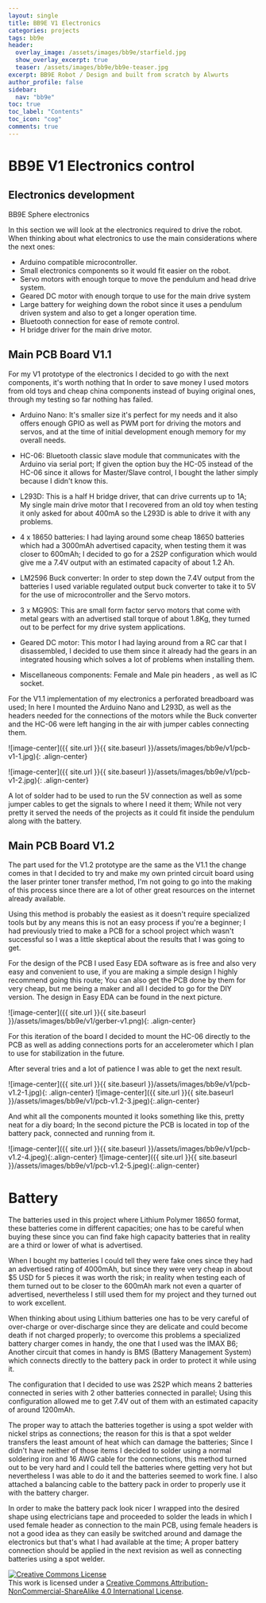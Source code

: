 ```yaml
---
layout: single
title: BB9E V1 Electronics
categories: projects
tags: bb9e
header:
  overlay_image: /assets/images/bb9e/starfield.jpg
  show_overlay_excerpt: true
  teaser: /assets/images/bb9e/bb9e-teaser.jpg
excerpt: BB9E Robot / Design and built from scratch by Alwurts
author_profile: false
sidebar:
  nav: "bb9e"
toc: true
toc_label: "Contents"
toc_icon: "cog"
comments: true
---
```


BB9E V1 Electronics control
===========


Electronics development
--------

BB9E Sphere electronics

In this section we will look at the electronics required to drive the robot. When thinking about what electronics to use the main considerations where the next ones:

- Arduino compatible microcontroller.
- Small electronics components so it would fit easier on the robot.
- Servo motors with enough torque to move the pendulum and head drive system.
- Geared DC motor with enough torque to use for the main drive system
- Large battery for weighing down the robot since it uses a pendulum driven system and also to get a longer operation time.
- Bluetooth connection for ease of remote control.
- H bridge driver for the main drive motor.


Main PCB Board V1.1
-------

For my V1 prototype of the electronics I decided to go with the next components, it's worth nothing that In order to save money I used motors from old toys and  cheap china components instead of buying original ones, through my testing so far nothing has failed.

- Arduino Nano: It's smaller size it's perfect for my needs and it also offers enough GPIO as well as PWM port for driving the motors and servos, and at the time of initial development enough memory for my overall needs.

- HC-06: Bluetooth classic slave module that communicates with the Arduino via serial port; If given the option buy the HC-05 instead of the HC-06 since it allows for Master/Slave control, I bought the lather simply because I didn't know this.

- L293D: This is a half H bridge driver, that can drive currents up to 1A; My single main drive motor that I recovered from an old toy when testing it only asked for about 400mA so the L293D is able to drive it with any problems.

- 4 x 18650 batteries: I had laying around some cheap 18650 batteries which had a 3000mAh advertised capacity, when testing them it was closer to 600mAh; I decided to go for a 2S2P configuration which would give me a 7.4V output with an estimated capacity of about 1.2 Ah.

- LM2596 Buck converter: In order to step down the 7.4V output from the batteries I used variable regulated output buck converter to take it to 5V for the use of microcontroller and the Servo motors.

- 3 x MG90S: This are small form factor servo motors that come with metal gears with an advertised stall torque of about  1.8Kg, they turned out to be perfect for my drive system applications.

- Geared DC motor: This motor I had laying around from a RC car that I disassembled, I decided to use them since it already had the gears in an integrated housing which solves a lot of problems when installing them.

- Miscellaneous components: Female and Male pin headers , as well as IC socket.


For the V1.1 implementation of my electronics a perforated breadboard was used; In here I mounted the Arduino Nano and L293D, as well as the headers needed for the connections of the motors while the Buck converter and the HC-06 were left hanging in the air with jumper cables connecting them.


 ![image-center]({{ site.url }}{{ site.baseurl }}/assets/images/bb9e/v1/pcb-v1-1.jpg){: .align-center}

 ![image-center]({{ site.url }}{{ site.baseurl }}/assets/images/bb9e/v1/pcb-v1-2.jpg){: .align-center}

 

A lot of solder had to be used  to run the 5V connection as well as some jumper cables to get the signals to where I need it them; While not very pretty it served the needs of the projects as it could fit inside the pendulum along with the battery.

Main PCB Board V1.2
----------

The part used for the V1.2 prototype are the same as the V1.1 the change comes in that I decided to try and make my own printed circuit board using the laser printer toner transfer method, I'm not going to go into the making of this process since there are a lot of other great resources on the internet already available.

Using this method is probably the easiest as it doesn't require specialized tools but by any means this is not an easy process if you're a beginner; I had previously tried to make a PCB for a school project which wasn't successful so I was a little skeptical about the results that I was going to get.

For the design of the PCB I used Easy EDA software as is free and also very easy and convenient to use, if you are making a simple design I highly recommend going this route; You can also get the PCB done by them for very cheap, but me being a maker and all I decided to go for the DIY version. The design in Easy EDA can be found in the next picture.

  ![image-center]({{ site.url }}{{ site.baseurl }}/assets/images/bb9e/v1/gerber-v1.png){: .align-center}

For this iteration of the board I decided to mount the HC-06 directly to the PCB as well as adding connections ports for an accelerometer which I plan to use for stabilization in the future.

After several tries and a lot of patience I was able to get the next result.

![image-center]({{ site.url }}{{ site.baseurl }}/assets/images/bb9e/v1/pcb-v1.2-1.jpg){: .align-center}
![image-center]({{ site.url }}{{ site.baseurl }}/assets/images/bb9e/v1/pcb-v1.2-3.jpeg){:.align-center}

And whit all the components mounted it looks something like this, pretty neat for a diy board; In the second picture the PCB is located in top of the battery pack, connected and running from it.

![image-center]({{ site.url }}{{ site.baseurl }}/assets/images/bb9e/v1/pcb-v1.2-4.jpeg){:.align-center}
![image-center]({{ site.url }}{{ site.baseurl }}/assets/images/bb9e/v1/pcb-v1.2-5.jpeg){:.align-center}


Battery 
========

The batteries used in this project where Lithium Polymer 18650 format, these batteries come in different capacities; one has to be careful when buying these since you can find fake high capacity batteries that in reality are a third or lower of what is advertised.

When I bought my batteries I could tell they were fake ones since they had an advertised rating of 4000mAh, but since they were very cheap in about $5 USD for 5 pieces it was worth the risk; in reality when testing each of them turned out to be closer to the 600mAh mark not even a quarter of advertised, nevertheless I still used them for my project and they turned out to work excellent.

When thinking about using Lithium batteries one has to be very careful of over-charge or over-discharge since they are delicate and could become death if not charged properly; to overcome this problems a specialized battery charger comes in handy, the one that I used was the IMAX B6; Another circuit that comes in handy is BMS (Battery Management System) which connects directly to the battery pack in order to protect it while using it.

The configuration that I decided to use was 2S2P which means 2 batteries connected in series with 2 other batteries connected in parallel; Using this configuration allowed me to get 7.4V out of them with an estimated capacity of around 1200mAh.

The proper way to attach the batteries together is using a spot welder with nickel strips as connections; the reason for this is that a spot welder transfers the least amount of heat which can damage the batteries; Since I didn't have neither of those items I decided to solder using a normal soldering iron and 16 AWG cable for the connections, this method turned out to be very hard and I could tell the batteries where getting very hot but nevertheless I was able to do it and the batteries seemed to work fine. I also attached a balancing cable to the battery pack in order to properly use it with the battery charger.

In order to make the battery pack look nicer I wrapped into the desired shape using electricians tape and proceeded to solder the leads in which I used female header as connection to the main PCB, using female headers is not a good idea as they can easily be switched around and damage the electronics but that's what I had available at the time; A proper battery connection should be applied in the next revision as well as connecting batteries using a spot welder.

<a rel="license" href="http://creativecommons.org/licenses/by-nc-sa/4.0/"><img alt="Creative Commons License" style="border-width:0" src="https://i.creativecommons.org/l/by-nc-sa/4.0/88x31.png" /></a><br />This work is licensed under a <a rel="license" href="http://creativecommons.org/licenses/by-nc-sa/4.0/">Creative Commons Attribution-NonCommercial-ShareAlike 4.0 International License</a>.


 
